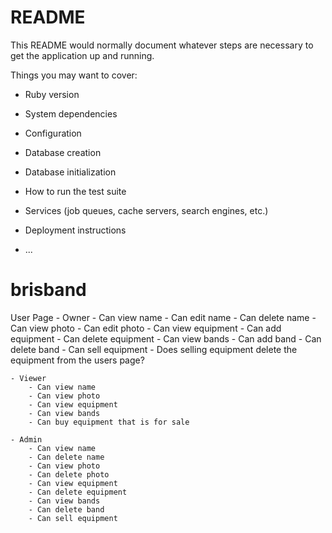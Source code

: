 # README

This README would normally document whatever steps are necessary to get the
application up and running.

Things you may want to cover:

* Ruby version

* System dependencies

* Configuration

* Database creation

* Database initialization

* How to run the test suite

* Services (job queues, cache servers, search engines, etc.)

* Deployment instructions

* ...
# brisband


User Page
    - Owner
        - Can view name
        - Can edit name
        - Can delete name
        - Can view photo
        - Can edit photo
        - Can view equipment
        - Can add equipment
        - Can delete equipment
        - Can view bands
        - Can add band
        - Can delete band
        - Can sell equipment - Does selling equipment delete the equipment from the users page?

    - Viewer
        - Can view name
        - Can view photo
        - Can view equipment
        - Can view bands
        - Can buy equipment that is for sale

    - Admin
        - Can view name
        - Can delete name
        - Can view photo
        - Can delete photo
        - Can view equipment
        - Can delete equipment
        - Can view bands
        - Can delete band
        - Can sell equipment